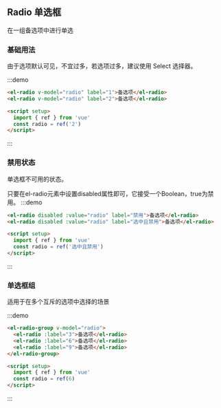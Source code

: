 ## Radio 单选框

在一组备选项中进行单选

### 基础用法

由于选项默认可见，不宜过多，若选项过多，建议使用 Select 选择器。

:::demo

```html
<el-radio v-model="radio" label="1">备选项</el-radio>
<el-radio v-model="radio" label="2">备选项</el-radio>

<script setup>
  import { ref } from 'vue'
  const radio = ref('2')
</script>
```

:::


### 禁用状态

单选框不可用的状态。

只要在el-radio元素中设置disabled属性即可，它接受一个Boolean，true为禁用。
:::demo

```html
<el-radio disabled :value="radio" label="禁用">备选项</el-radio>
<el-radio disabled :value="radio" label="选中且禁用">备选项</el-radio>

<script setup>
  import { ref } from 'vue'
  const radio = ref('选中且禁用')
</script>
```

:::


### 单选框组

适用于在多个互斥的选项中选择的场景

:::demo

```html
<el-radio-group v-model="radio">
  <el-radio :label="3">备选项</el-radio>
  <el-radio :label="6">备选项</el-radio>
  <el-radio :label="9">备选项</el-radio>
</el-radio-group>

<script setup>
  import { ref } from 'vue'
  const radio = ref(6)
</script>
```

:::
